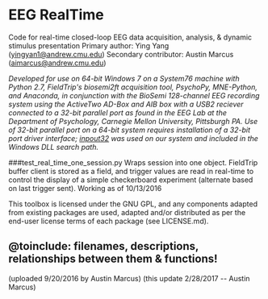 # EEG RealTime
Code for real-time closed-loop EEG data acquisition, analysis, & dynamic stimulus presentation
Primary author: Ying Yang (yingyan1@andrew.cmu.edu)
Secondary contributor: Austin Marcus (aimarcus@andrew.cmu.edu)

*Developed for use on 64-bit Windows 7 on a System76 machine with Python 2.7, FieldTrip's biosemi2ft acquisition tool, PsychoPy, MNE-Python, and Anaconda, in conjunction with the BioSemi 128-channel EEG recording system using the ActiveTwo AD-Box and AIB box with a USB2 reciever connected to a 32-bit parallel port as found in the EEG Lab at the Department of Psychology, Carnegie Mellon University, Pittsburgh PA. Use of 32-bit parallel port on a 64-bit system requires installation of a 32-bit port driver interface; [inpout32](http://www.highrez.co.uk/downloads/inpout32/) was used on our system and included in the Windows DLL search path.*

###test_real_time_one_session.py
Wraps session into one object. FieldTrip buffer client is stored as a field, and trigger values are read in real-time to control the display of a simple checkerboard experiment (alternate based on last trigger sent).
Working as of 10/13/2016

This toolbox is licensed under the GNU GPL, and any components adapted from existing packages are used, adapted and/or distributed as per the end-user license terms of each package (see LICENSE.md).

## @toinclude: filenames, descriptions, relationships between them & functions!

(uploaded 9/20/2016 by Austin Marcus)
(this update 2/28/2017 -- Austin Marcus)
